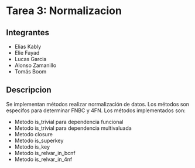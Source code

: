 # Tarea 3: Normalizacion

## Integrantes

- Elias Kably  
- Elie Fayad  
- Lucas Garcia  
- Alonso Zamanillo  
- Tomás Boom

## Descripcion

Se implementan métodos realizar normalización de datos. Los métodos son especifos para determinar FNBC y 4FN. Los métodos implementados son:

- Metodo is_trivial para dependencia funcional
- Metodo is_trivial para dependencia multivaluada
- Metodo closure
- Metodo is_superkey
- Metodo is_key
- Metodo is_relvar_in_bcnf
- Metodo is_relvar_in_4nf

  

